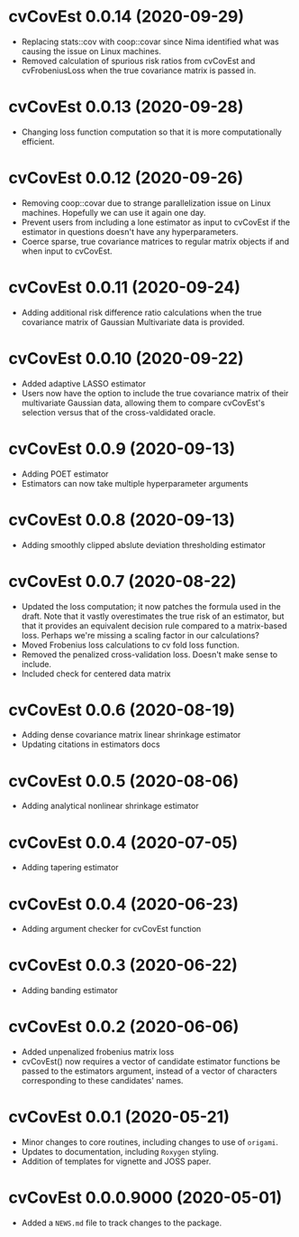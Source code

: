 # cvCovEst 0.0.14 (2020-09-29)

* Replacing stats::cov with coop::covar since Nima identified what was causing the issue on Linux machines.
* Removed calculation of spurious risk ratios from cvCovEst and cvFrobeniusLoss when the true covariance matrix is passed in.

# cvCovEst 0.0.13 (2020-09-28)

* Changing loss function computation so that it is more computationally efficient.

# cvCovEst 0.0.12 (2020-09-26)

* Removing coop::covar due to strange parallelization issue on Linux machines. Hopefully we can use it again one day.
* Prevent users from including a lone estimator as input to cvCovEst if the estimator in questions doesn't have any hyperparameters.
* Coerce sparse, true covariance matrices to regular matrix objects if and when input to cvCovEst. 

# cvCovEst 0.0.11 (2020-09-24)

* Adding additional risk difference ratio calculations when the true covariance matrix of Gaussian Multivariate data is provided.

# cvCovEst 0.0.10 (2020-09-22)

* Added adaptive LASSO estimator
* Users now have the option to include the true covariance matrix of their multivariate Gaussian data, allowing them to compare cvCovEst's selection versus that of the cross-valdidated oracle.

# cvCovEst 0.0.9 (2020-09-13)

* Adding POET estimator
* Estimators can now take multiple hyperparameter arguments

# cvCovEst 0.0.8 (2020-09-13)

* Adding smoothly clipped abslute deviation thresholding estimator

# cvCovEst 0.0.7 (2020-08-22)

* Updated the loss computation; it now patches the formula used in the draft. Note that it vastly overestimates the true risk of an estimator, but that it provides an equivalent decision rule compared to a matrix-based loss. Perhaps we're missing a scaling factor in our calculations?
* Moved Frobenius loss calculations to cv fold loss function. 
* Removed the penalized cross-validation loss. Doesn't make sense to include.
* Included check for centered data matrix

# cvCovEst 0.0.6 (2020-08-19)

* Adding dense covariance matrix linear shrinkage estimator
* Updating citations in estimators docs

# cvCovEst 0.0.5 (2020-08-06)

* Adding analytical nonlinear shrinkage estimator 

# cvCovEst 0.0.4 (2020-07-05)

* Adding tapering estimator

# cvCovEst 0.0.4 (2020-06-23)

* Adding argument checker for cvCovEst function

# cvCovEst 0.0.3 (2020-06-22)

* Adding banding estimator

# cvCovEst 0.0.2 (2020-06-06)

* Added unpenalized frobenius matrix loss
* cvCovEst() now requires a vector of candidate estimator functions be passed to
the estimators argument, instead of a vector of characters corresponding to
these candidates' names.

# cvCovEst 0.0.1 (2020-05-21)

* Minor changes to core routines, including changes to use of `origami`.
* Updates to documentation, including `Roxygen` styling.
* Addition of templates for vignette and JOSS paper.

# cvCovEst 0.0.0.9000 (2020-05-01)

* Added a `NEWS.md` file to track changes to the package.

